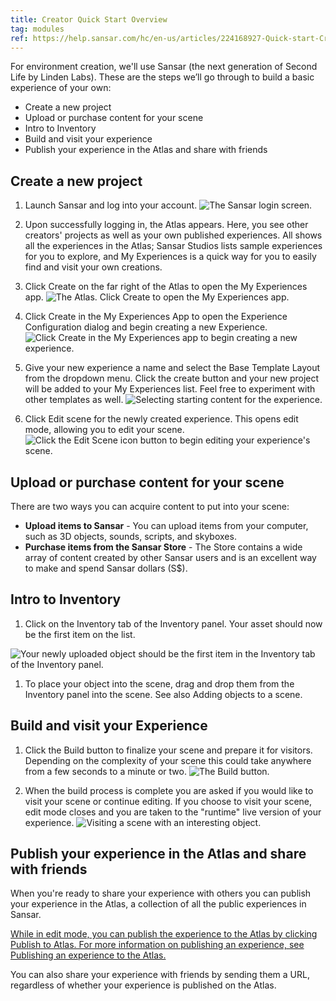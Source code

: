 ```yaml
---
title: Creator Quick Start Overview
tag: modules
ref: https://help.sansar.com/hc/en-us/articles/224168927-Quick-start-Creating-experiences-in-Sansar
---
```

For environment creation, we'll use Sansar (the next generation of Second Life by Linden Labs).
These are the steps we’ll go through to build a basic experience of your own:

- Create a new project
- Upload or purchase content for your scene
- Intro to Inventory
- Build and visit your experience
- Publish your experience in the Atlas and share with friends

## Create a new project

1. Launch Sansar and log into your account. 
   ![The Sansar login screen.](https://help.sansar.com/hc/article_attachments/115012461326/Sansar_login.png)

1. Upon successfully logging in, the Atlas appears. Here, you see other creators' projects as well as your own published experiences. All shows all the experiences in the Atlas; Sansar Studios lists sample experiences for you to explore, and My Experiences is a quick way for you to easily find and visit your own creations. 

1. Click Create on the far right of the Atlas to open the My Experiences app.
   ![The Atlas. Click Create to open the My Experiences app.](https://help.sansar.com/hc/article_attachments/115012618963/Create_button.png)

1. Click Create in the My Experiences App to open the Experience Configuration dialog and begin creating a new Experience.
   ![Click Create in the My Experiences app to begin creating a new experience.](https://help.sansar.com/hc/article_attachments/115012462146/Create_experience.png)
1. Give your new experience a name and select the Base Template Layout from the dropdown menu. Click the create button and your new project will be added to your My Experiences list. Feel free to experiment with other templates as well.
   ![Selecting starting content for the experience.](https://help.sansar.com/hc/article_attachments/115012576506/Choose_starting_content.png)

1. Click Edit scene for the newly created experience. This opens edit mode, allowing you to edit your scene.
   ![Click the Edit Scene icon button to begin editing your experience's scene.](https://help.sansar.com/hc/article_attachments/115012463986/Edit_scene.png)

## Upload or purchase content for your scene

There are two ways you can acquire content to put into your scene:

- **Upload items to Sansar** - You can upload items from your computer, such as 3D objects, sounds, scripts, and skyboxes.
- **Purchase items from the Sansar Store** - The Store contains a wide array of content created by other Sansar users and is an excellent way to make and spend Sansar dollars (S$).

## Intro to Inventory

1. Click on the Inventory tab of the Inventory panel. Your asset should now be the first item on the list.

![Your newly uploaded object should be the first item in the Inventory tab of the Inventory panel.](https://help.sansar.com/hc/article_attachments/115012578306/inventory.png)

1. To place your object into the scene, drag and drop them from the Inventory panel into the scene. See also Adding objects to a scene.

## Build and visit your Experience

1. Click the Build button to finalize your scene and prepare it for visitors. Depending on the complexity of your scene this could take anywhere from a few seconds to a minute or two.
   ![The Build button.](https://help.sansar.com/hc/article_attachments/115012464066/Build_button.png)

1. When the build process is complete you are asked if you would like to visit your scene or continue editing. If you choose to visit your scene, edit mode closes and you are taken to the "runtime" live version of your experience.
   ![Visiting a scene with an interesting object.](https://help.sansar.com/hc/en-us/article_attachments/211147388/InTheGame.png)

## Publish your experience in the Atlas and share with friends

When you're ready to share your experience with others you can publish your experience in the Atlas, a collection of all the public experiences in Sansar.

[While in edit mode, you can publish the experience to the Atlas by clicking Publish to Atlas. For more information on publishing an experience, see Publishing an experience to the Atlas.](https://help.sansar.com/hc/article_attachments/115017561363/publishtoatlas.png)

You can also share your experience with friends by sending them a URL, regardless of whether your experience is published on the Atlas.
